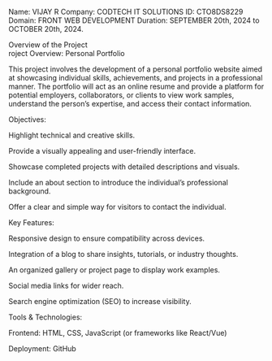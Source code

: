 Name: VIJAY R
Company: CODTECH IT SOLUTIONS
ID: CTO8DS8229
Domain: FRONT WEB DEVELOPMENT
Duration: SEPTEMBER 20th, 2024 to OCTOBER 20th, 2024.

Overview of the Project <br>
roject Overview: Personal Portfolio 

This project involves the development of a personal portfolio website aimed at showcasing individual skills, achievements, and projects in a professional manner.
The portfolio will act as an online resume and provide a platform for potential employers, collaborators, or clients to view work samples, understand the person’s
expertise, and access their contact information.

Objectives:

Highlight technical and creative skills.

Provide a visually appealing and user-friendly interface.

Showcase completed projects with detailed descriptions and visuals.

Include an about section to introduce the individual’s professional background.

Offer a clear and simple way for visitors to contact the individual.


Key Features:

Responsive design to ensure compatibility across devices.

Integration of a blog to share insights, tutorials, or industry thoughts.

An organized gallery or project page to display work examples.

Social media links for wider reach.

Search engine optimization (SEO) to increase visibility.


Tools & Technologies:

Frontend: HTML, CSS, JavaScript (or frameworks like React/Vue)

Deployment: GitHub 

